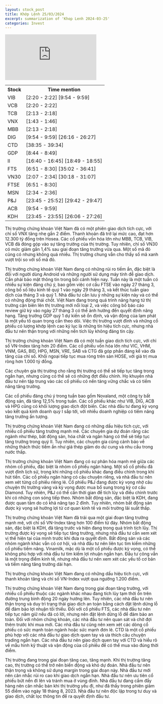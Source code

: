```yaml
---
layout: stock_post
title: Khớp Lệnh 25/03/2024
excerpt: summarization of 'Khop Lenh 2024-03-25'
categories: Invest
---
```


<iframe id="player" src="https://www.youtube.com/embed/fYnwnrGmgaE?enablejsapi=1" title="VTVMoney/NA/NA - [KHỚP LỆNH 25⧸03⧸2024] CÀNG LÊN CAO, CÀNG THẤY LẠNH？" frameborder="0" allow="accelerometer; autoplay; clipboard-write; encrypted-media; gyroscope; picture-in-picture; web-share" allowfullscreen></iframe>

<table><tr><th>Stock</th><th>Time mention</th></tr><tr><td scope='row'>VIB</td><td><a onclick='go_to(140.19)'>[2:20 - 2:22] </a><a onclick='go_to(594.07)'>[9:54 - 9:59] </a></td></tr><tr><td scope='row'>VCB</td><td><a onclick='go_to(140.19)'>[2:20 - 2:22] </a></td></tr><tr><td scope='row'>TCB</td><td><a onclick='go_to(133.63)'>[2:13 - 2:18] </a></td></tr><tr><td scope='row'>VNX</td><td><a onclick='go_to(103.89)'>[1:43 - 1:46] </a></td></tr><tr><td scope='row'>MBB</td><td><a onclick='go_to(133.63)'>[2:13 - 2:18] </a></td></tr><tr><td scope='row'>DIG</td><td><a onclick='go_to(594.07)'>[9:54 - 9:59] </a><a onclick='go_to(1576.37)'>[26:16 - 26:27] </a></td></tr><tr><td scope='row'>CTD</td><td><a onclick='go_to(2315.91)'>[38:35 - 39:34] </a></td></tr><tr><td scope='row'>GDP</td><td><a onclick='go_to(524.09)'>[8:44 - 8:49] </a></td></tr><tr><td scope='row'>II</td><td><a onclick='go_to(1000.82)'>[16:40 - 16:45] </a><a onclick='go_to(1129.82)'>[18:49 - 18:55] </a></td></tr><tr><td scope='row'>FTS</td><td><a onclick='go_to(411.07)'>[6:51 - 8:30] </a><a onclick='go_to(2102.09)'>[35:02 - 36:41] </a></td></tr><tr><td scope='row'>VN30</td><td><a onclick='go_to(127.63)'>[2:07 - 2:34] </a><a onclick='go_to(1818.09)'>[30:18 - 31:07] </a></td></tr><tr><td scope='row'>FTSE</td><td><a onclick='go_to(411.07)'>[6:51 - 8:30] </a></td></tr><tr><td scope='row'>MSN</td><td><a onclick='go_to(154.49)'>[2:34 - 2:36] </a></td></tr><tr><td scope='row'>P&J</td><td><a onclick='go_to(1425.37)'>[23:45 - 25:52] </a><a onclick='go_to(1782.09)'>[29:42 - 29:47] </a></td></tr><tr><td scope='row'>ACB</td><td><a onclick='go_to(594.07)'>[9:54 - 9:59] </a></td></tr><tr><td scope='row'>KDH</td><td><a onclick='go_to(1425.37)'>[23:45 - 23:55] </a><a onclick='go_to(1566.37)'>[26:06 - 27:26] </a></td></tr></table>

Thị trường chứng khoán Việt Nam đã có một phiên giao dịch tích cực, với chỉ số VNX tăng nhẹ gần 2 điểm. Thanh khoản đã trở lại mức cao, đạt hơn 12.300 tỷ đồng trên Hosea. Các cổ phiếu vốn hóa lớn như MBB, TCB, VIB, VCB đã đóng góp vào sự tăng trưởng của thị trường. Tuy nhiên, chỉ số VN30 có mức giảm gần 1,4% sau giai đoạn tăng trưởng vừa qua. Một số mã đỏ cũng có nhưng không quá nhiều. Thị trường chung vẫn cho thấy số mã xanh vượt trội so với số mã đỏ.

Thị trường chứng khoán Việt Nam đang có những rủi ro tiềm ẩn, đặc biệt là đối với người dùng Android và những người sử dụng máy tính để giao dịch. Cần phải bảo mật thông tin trong bối cảnh hiện nay. Tuần này là một tuần có nhiều sự kiện đáng chú ý, bao gồm việc cơ cấu FTSE vào ngày 27 tháng 3, công bố số liệu kinh tế quý 1 vào ngày 29 tháng 3, và kết thúc tuần giao dịch của tháng 3 và quý 1. Nhà đầu tư cần lưu ý những sự kiện này và có thể có những động thái chốt. Việt Nam đang trong quá trình nâng hạng từ thị trường cận biên lên thị trường mới nổi loại 2, và việc công bố báo cáo review giữ kỳ vào ngày 27 tháng 3 có thể ảnh hưởng đến quyết định nâng hạng. Tăng trưởng GDP quý 1 dự kiến sẽ ổn định, và vận động của lạm phát là một yếu tố quan trọng cần theo dõi. Việc thị trường vượt đỉnh và những cổ phiếu có lượng khớp lệnh cao kỷ lục là những tín hiệu tích cực, nhưng nhà đầu tư nên thận trọng với những nền tích lũy không đáng tin cậy.

Thị trường chứng khoán Việt Nam đã có một tuần giao dịch tích cực, với chỉ số VN-Index tăng hơn 20 điểm. Các cổ phiếu vốn hóa lớn như VIC, VHM, VNM, GAS, BID, HPG, MSN, VRE, SAB và CTG đã góp phần đáng kể vào đà tăng của chỉ số. Khối ngoại tiếp tục mua ròng trên sàn HOSE, với giá trị mua ròng hơn 1.000 tỷ đồng.

Các chuyên gia thị trường cho rằng thị trường có thể sẽ tiếp tục tăng trong ngắn hạn, nhưng cũng có thể sẽ có những đợt điều chỉnh. Họ khuyên nhà đầu tư nên tập trung vào các cổ phiếu có nền tảng vững chắc và có tiềm năng tăng trưởng.

Các cổ phiếu đáng chú ý trong tuần bao gồm Novaland, một công ty bất động sản, đã tăng 12,5% trong tuần. Các cổ phiếu khác như VIB, DIG, ACB và HPG cũng có khối lượng giao dịch đột biến. Các nhà đầu tư đang kỳ vọng vào kết quả kinh doanh quý I sắp tới, với nhiều doanh nghiệp có tiềm năng tăng trưởng ấn tượng.

Thị trường chứng khoán Việt Nam đang có những dấu hiệu tích cực, với nhiều cổ phiếu tăng trưởng mạnh mẽ. Các chuyên gia dự đoán rằng các ngành như thép, bất động sản, hóa chất và ngân hàng có thể sẽ tiếp tục tăng trưởng trong quý II. Tuy nhiên, các chuyên gia cũng cảnh báo về những thách thức tiềm ẩn như giá thép giảm do dư cung và nhu cầu trong nước thấp.

Thị trường chứng khoán Việt Nam đang có sự phân hóa mạnh mẽ giữa các nhóm cổ phiếu, đặc biệt là nhóm cổ phiếu ngân hàng. Một số cổ phiếu đã vượt đỉnh lịch sử, trong khi những cổ phiếu khác đang điều chỉnh trong khi hút tiền. Các cổ phiếu ngân hàng có câu chuyện riêng, và nhà đầu tư nên xem xét từng cổ phiếu riêng lẻ. Cổ phiếu P&J đang được kỳ vọng nhờ câu chuyện thị trường vàng và kỳ vọng được mua bổ sung trong kỳ cơ cấu Diamond. Tuy nhiên, P&J có thể cần thời gian để tích lũy và điều chỉnh trước khi có những con sóng tiếp theo. Nhóm bất động sản, đặc biệt là KDH, đang được quan tâm do có khả năng tạo 2 đỉnh. Tuy nhiên, nhóm bất động sản được kỳ vọng sẽ hưởng lợi từ cơ quan kinh tế và môi trường lãi suất thấp.

Thị trường chứng khoán Việt Nam đã trải qua một giai đoạn tăng trưởng mạnh mẽ, với chỉ số VN-Index tăng hơn 100 điểm từ đáy. Nhóm bất động sản, đặc biệt là KDH, đã tăng trước và hiện đang trong quá trình tích lũy. Thị trường được kỳ vọng sẽ tiếp tục tăng trưởng, nhưng nhà đầu tư cần xem xét vị thế hiện tại của mình trước khi đưa ra quyết định. Bất động sản và các nhóm ngành khác vẫn có cơ hội, và nhà đầu tư nên liên tục tìm kiếm những cổ phiếu tiềm năng. Vinamilk, mặc dù là một cổ phiếu được kỳ vọng, có thể không phù hợp với nhà đầu tư tìm kiếm lợi nhuận ngắn hạn. Đầu tư công vẫn là một trọng điểm kinh tế, nhưng nhà đầu tư nên xem xét các yếu tố cơ bản và tiềm năng tăng trưởng dài hạn.

Thị trường chứng khoán Việt Nam đang có những dấu hiệu tích cực, với thanh khoản tăng và chỉ số VN-Index vượt qua ngưỡng 1.200 điểm.

Thị trường chứng khoán Việt Nam đang trong giai đoạn tăng trưởng, với nhiều cổ phiếu thuộc các ngành khác nhau đang tích lũy tạm thời ổn trên đường trung bình động 20 ngày hướng lên. Tuy nhiên, các nhà đầu tư nên thận trọng và duy trì trạng thái giao dịch an toàn bằng cách đặt lệnh dừng lỗ để đảm bảo lợi nhuận tối thiểu. Đối với cổ phiếu FTS, các nhà đầu tư nên tiếp tục nắm giữ nếu đã có lời, nhưng nên đặt lệnh dừng lỗ để đảm bảo an toàn. Đối với nhóm chứng khoán, các nhà đầu tư nên quan sát và chờ đợi thêm trước khi mua mới. Các nhà đầu tư cũng nên xem xét các dòng cổ phiếu có sức mạnh toàn ngành hoặc sức mạnh đơn lẻ. CTD là một cổ phiếu phù hợp với các nhà đầu tư giao dịch quen tay và ưa thích câu chuyện trading ngắn hạn. Các nhà đầu tư nên giao dịch quen tay với CTD và hiểu rõ về mẫu hình kỹ thuật và vận động của cổ phiếu để có thể mua vào đúng thời điểm.

Thị trường đang trong giai đoạn tăng cao, tăng mạnh. Khi thị trường tăng cao, thị trường có thể trở nên biến động và khó dự đoán. Nhà đầu tư nên thận trọng và không sử dụng margin trong giai đoạn này. Nhà đầu tư mới nên cân nhắc rủi ro cao khi giao dịch ngắn hạn. Nhà đầu tư nên ưu tiên cổ phiếu bứt nền đi lên và tránh mua ở vùng đỉnh. Nhà đầu tư đang cầm đầy hàng nên cân nhắc bán khi thị trường yếu đi, như đã thấy trong phiên giảm 55 điểm vào ngày 18 tháng 8, 2023. Nhà đầu tư nên độc lập trong tư duy và giao dịch, chắt lọc thông tin để ra quyết định đầu tư.